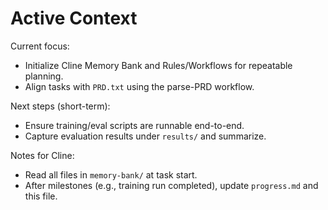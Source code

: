 # Active Context

Current focus:
- Initialize Cline Memory Bank and Rules/Workflows for repeatable planning.
- Align tasks with `PRD.txt` using the parse-PRD workflow.

Next steps (short-term):
- Ensure training/eval scripts are runnable end-to-end.
- Capture evaluation results under `results/` and summarize.

Notes for Cline:
- Read all files in `memory-bank/` at task start.
- After milestones (e.g., training run completed), update `progress.md` and this file.

